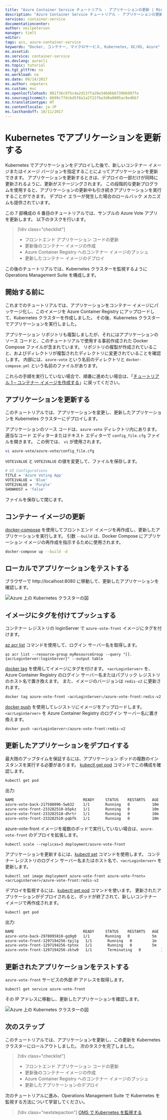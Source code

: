 ```yaml
---
title: "Azure Container Service チュートリアル - アプリケーションの更新 | Microsoft Docs"
description: "Azure Container Service チュートリアル - アプリケーションの更新"
services: container-service
documentationcenter: 
author: neilpeterson
manager: timlt
editor: 
tags: acs, azure-container-service
keywords: "Docker, コンテナー, マイクロサービス, Kubernetes, DC/OS, Azure"
ms.assetid: 
ms.service: container-service
ms.devlang: aurecli
ms.topic: tutorial
ms.tgt_pltfrm: na
ms.workload: na
ms.date: 09/14/2017
ms.author: nepeters
ms.custom: mvc
ms.openlocfilehash: 081f36c975c4a2d137fa20e346d6b6739b6997fe
ms.sourcegitcommit: 6699c77dcbd5f8a1a2f21fba3d0a0005ac9ed6b7
ms.translationtype: HT
ms.contentlocale: ja-JP
ms.lasthandoff: 10/11/2017
---
```

# <a name="update-an-application-in-kubernetes"></a>Kubernetes でアプリケーションを更新する

Kubernetes でアプリケーションをデプロイした後で、新しいコンテナー イメージまたはイメージ バージョンを指定することによってアプリケーションを更新できます。 アプリケーションを更新するときは、デプロイの一部だけが同時に更新されるように、更新がステージングされます。 この段階的な更新プログラムを使用すると、アプリケーションの更新中も引き続きアプリケーションを実行することができます。 デプロイ エラーが発生した場合のロールバック メカニズムも提供されています。 

この 7 部構成の 6 番目のチュートリアルでは、サンプルの Azure Vote アプリを更新します。 以下のタスクを行います。

> [!div class="checklist"]
> * フロントエンド アプリケーション コードの更新
> * 更新後のコンテナー イメージの作成
> * Azure Container Registry へのコンテナー イメージのプッシュ
> * 更新したコンテナー イメージのデプロイ

この後のチュートリアルでは、Kubernetes クラスターを監視するように Operations Management Suite を構成します。

## <a name="before-you-begin"></a>開始する前に

これまでのチュートリアルでは、アプリケーションをコンテナー イメージにパッケージ化し、このイメージを Azure Container Registry にアップロードして、Kubernetes クラスターを作成しました。 その後、Kubernetes クラスターでアプリケーションを実行しました。 

アプリケーション リポジトリも複製しましたが、それにはアプリケーションのソース コードと、このチュートリアルで使用する事前作成された Docker Compose ファイルが含まれています。 リポジトリの複製が作成されていること、およびディレクトリが複製されたディレクトリに変更されていることを確認します。 内部には、`azure-vote` という名前のディレクトリと `docker-compose.yml` という名前のファイルがあります。

これらの手順を実行していない場合で、順番に進めたい場合は、「[チュートリアル 1 – コンテナー イメージを作成する](./container-service-tutorial-kubernetes-prepare-app.md)」に戻ってください。 

## <a name="update-application"></a>アプリケーションを更新する

このチュートリアルでは、アプリケーションを変更し、更新したアプリケーションを Kubernetes クラスターにデプロイします。 

アプリケーションのソース コードは、`azure-vote` ディレクトリ内にあります。 適当なコード エディターまたはテキスト エディターで `config_file.cfg` ファイルを開きます。 この例では、 `vi` が使用されます。

```bash
vi azure-vote/azure-vote/config_file.cfg
```

`VOTE1VALUE` と `VOTE2VALUE` の値を変更して、ファイルを保存します。

```bash
# UI Configurations
TITLE = 'Azure Voting App'
VOTE1VALUE = 'Blue'
VOTE2VALUE = 'Purple'
SHOWHOST = 'false'
```

ファイルを保存して閉じます。

## <a name="update-container-image"></a>コンテナー イメージの更新

[docker-compose](https://docs.docker.com/compose/) を使用してフロントエンド イメージを再作成し、更新したアプリケーションを実行します。 引数 `--build` は、Docker Compose にアプリケーション イメージの再作成を指示するために使用されます。

```bash
docker-compose up --build -d
```

## <a name="test-application-locally"></a>ローカルでアプリケーションをテストする

ブラウザーで http://localhost:8080 に移動して、更新したアプリケーションを確認します。

![Azure 上の Kubernetes クラスターの図](media/container-service-kubernetes-tutorials/vote-app-updated.png)

## <a name="tag-and-push-images"></a>イメージにタグを付けてプッシュする

コンテナー レジストリの loginServer で `azure-vote-front` イメージにタグを付けます。 

[az acr list](/cli/azure/acr#list) コマンドを使用して、ログイン サーバー名を取得します。

```azurecli
az acr list --resource-group myResourceGroup --query "[].{acrLoginServer:loginServer}" --output table
```

[docker tag](https://docs.docker.com/engine/reference/commandline/tag/) を使用してイメージにタグを付けます。 `<acrLoginServer>` を、Azure Container Registry のログイン サーバー名またはパブリック レジストリのホスト名で置き換えます。 また、イメージのバージョンは `redis-v2` に更新されます。

```bash
docker tag azure-vote-front <acrLoginServer>/azure-vote-front:redis-v2
```

[docker push](https://docs.docker.com/engine/reference/commandline/push/) を使用してレジストリにイメージをアップロードします。 `<acrLoginServer>` を Azure Container Registry のログイン サーバー名に置き換えます。

```bash
docker push <acrLoginServer>/azure-vote-front:redis-v2
```

## <a name="deploy-update-application"></a>更新したアプリケーションをデプロイする

最大限のアップタイムを保証するには、アプリケーション ポッドの複数のインスタンスを実行する必要があります。 [kubectl get pod](https://kubernetes.io/docs/user-guide/kubectl/v1.6/#get) コマンドでこの構成を確認します。

```bash
kubectl get pod
```

出力:

```bash
NAME                               READY     STATUS    RESTARTS   AGE
azure-vote-back-217588096-5w632    1/1       Running   0          10m
azure-vote-front-233282510-b5pkz   1/1       Running   0          10m
azure-vote-front-233282510-dhrtr   1/1       Running   0          10m
azure-vote-front-233282510-pqbfk   1/1       Running   0          10m
```

azure-vote-front イメージを複数のポッドで実行していない場合は、`azure-vote-front` のデプロイを拡張します。


```azurecli-interactive
kubectl scale --replicas=3 deployment/azure-vote-front
```

アプリケーションを更新するには、[kubectl set](https://kubernetes.io/docs/user-guide/kubectl/v1.6/#set) コマンドを使用します。 コンテナー レジストリのログイン サーバー名またはホスト名で、`<acrLoginServer>` を更新します。

```azurecli-interactive
kubectl set image deployment azure-vote-front azure-vote-front=<acrLoginServer>/azure-vote-front:redis-v2
```

デプロイを監視するには、[kubectl get pod](https://kubernetes.io/docs/user-guide/kubectl/v1.6/#get) コマンドを使います。 更新されたアプリケーションがデプロイされると、ポッドが終了されて、新しいコンテナー イメージで再作成されます。

```azurecli-interactive
kubectl get pod
```

出力:

```bash
NAME                               READY     STATUS    RESTARTS   AGE
azure-vote-back-2978095810-gq9g0   1/1       Running   0          5m
azure-vote-front-1297194256-tpjlg   1/1       Running   0         1m
azure-vote-front-1297194256-tptnx   1/1       Running   0         5m
azure-vote-front-1297194256-zktw9   1/1       Terminating   0         1m
```

## <a name="test-updated-application"></a>更新されたアプリケーションをテストする

`azure-vote-front` サービスの外部 IP アドレスを取得します。

```azurecli-interactive
kubectl get service azure-vote-front
```

その IP アドレスに移動し、更新したアプリケーションを確認します。

![Azure 上の Kubernetes クラスターの図](media/container-service-kubernetes-tutorials/vote-app-updated-external.png)

## <a name="next-steps"></a>次のステップ

このチュートリアルでは、アプリケーションを更新し、この更新を Kubernetes クラスターにロールアウトしました。 次のタスクを完了しました。

> [!div class="checklist"]
> * フロントエンド アプリケーション コードの更新
> * 更新後のコンテナー イメージの作成
> * Azure Container Registry へのコンテナー イメージのプッシュ
> * 更新したアプリケーションのデプロイ

次のチュートリアルに進み、Operations Management Suite で Kubernetes を監視する方法について学習してください。

> [!div class="nextstepaction"]
> [OMS で Kubernetes を監視する](./container-service-tutorial-kubernetes-monitor.md)